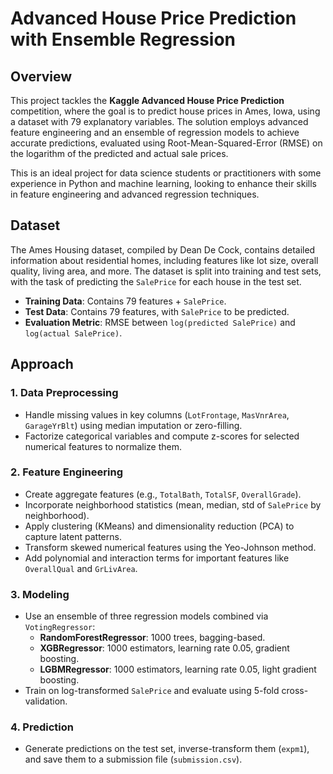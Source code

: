 # Advanced House Price Prediction with Ensemble Regression

## Overview
This project tackles the **Kaggle Advanced House Price Prediction** competition, where the goal is to predict house prices in Ames, Iowa, using a dataset with 79 explanatory variables. The solution employs advanced feature engineering and an ensemble of regression models to achieve accurate predictions, evaluated using Root-Mean-Squared-Error (RMSE) on the logarithm of the predicted and actual sale prices.

This is an ideal project for data science students or practitioners with some experience in Python and machine learning, looking to enhance their skills in feature engineering and advanced regression techniques.

## Dataset
The Ames Housing dataset, compiled by Dean De Cock, contains detailed information about residential homes, including features like lot size, overall quality, living area, and more. The dataset is split into training and test sets, with the task of predicting the `SalePrice` for each house in the test set.

- **Training Data**: Contains 79 features + `SalePrice`.
- **Test Data**: Contains 79 features, with `SalePrice` to be predicted.
- **Evaluation Metric**: RMSE between `log(predicted SalePrice)` and `log(actual SalePrice)`.

## Approach
### 1. Data Preprocessing
- Handle missing values in key columns (`LotFrontage`, `MasVnrArea`, `GarageYrBlt`) using median imputation or zero-filling.
- Factorize categorical variables and compute z-scores for selected numerical features to normalize them.

### 2. Feature Engineering
- Create aggregate features (e.g., `TotalBath`, `TotalSF`, `OverallGrade`).
- Incorporate neighborhood statistics (mean, median, std of `SalePrice` by neighborhood).
- Apply clustering (KMeans) and dimensionality reduction (PCA) to capture latent patterns.
- Transform skewed numerical features using the Yeo-Johnson method.
- Add polynomial and interaction terms for important features like `OverallQual` and `GrLivArea`.

### 3. Modeling
- Use an ensemble of three regression models combined via `VotingRegressor`:
  - **RandomForestRegressor**: 1000 trees, bagging-based.
  - **XGBRegressor**: 1000 estimators, learning rate 0.05, gradient boosting.
  - **LGBMRegressor**: 1000 estimators, learning rate 0.05, light gradient boosting.
- Train on log-transformed `SalePrice` and evaluate using 5-fold cross-validation.

### 4. Prediction
- Generate predictions on the test set, inverse-transform them (`expm1`), and save them to a submission file (`submission.csv`).
